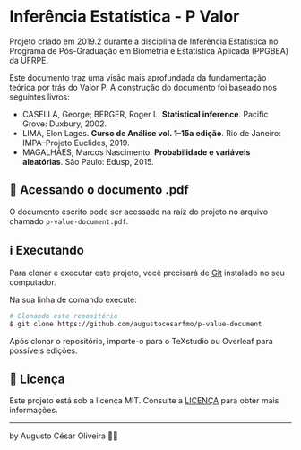 # Inferência Estatística - P Valor

Projeto criado em 2019.2 durante a disciplina de Inferência Estatística no Programa de Pós-Graduação em Biometria e Estatística Aplicada (PPGBEA) da UFRPE.

Este documento traz uma visão mais aprofundada da fundamentação teórica por trás do Valor P. A construção do documento foi baseado nos seguintes livros:

- CASELLA, George; BERGER, Roger L. **Statistical inference**. Pacific Grove: Duxbury, 2002.
- LIMA, Elon Lages. **Curso de Análise vol. 1–15a edição**. Rio de Janeiro: IMPA–Projeto Euclides, 2019.
- MAGALHÃES, Marcos Nascimento. **Probabilidade e variáveis aleatórias**. São Paulo: Edusp, 2015.

## 📑 Acessando o documento .pdf

O documento escrito pode ser acessado na raiz do projeto no arquivo chamado `p-value-document.pdf`.

## ℹ️ Executando

Para clonar e executar este projeto, você precisará de [Git](https://git-scm.com) instalado no seu computador.

Na sua linha de comando execute:

```bash
# Clonando este repositório
$ git clone https://github.com/augustocesarfmo/p-value-document
```

Após clonar o repositório, importe-o para o TeXstudio ou Overleaf para possíveis edições.

## 📝 Licença

Este projeto está sob a licença MIT. Consulte a [LICENÇA](https://github.com/augustocesarfmo/p-value-document/blob/master/LICENSE.md) para obter mais informações.

---

by Augusto César Oliveira 👐🏼

[nodejs]: https://nodejs.org/
[yarn]: https://yarnpkg.com/
[vc]: https://code.visualstudio.com/
